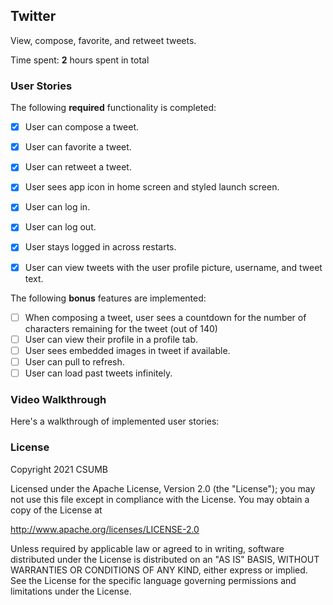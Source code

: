 ## Twitter

View, compose, favorite, and retweet tweets.

Time spent: **2** hours spent in total

### User Stories

The following **required** functionality is completed:

- [x] User can compose a tweet.
- [x] User can favorite a tweet.
- [x] User can retweet a tweet.
- [x] User sees app icon in home screen and styled launch screen.
- [x] User can log in.
- [x] User can log out.
- [x] User stays logged in across restarts.
- [x] User can view tweets with the user profile picture, username, and tweet text.


The following **bonus** features are implemented:

- [ ] When composing a tweet, user sees a countdown for the number of characters remaining for the tweet (out of 140)
- [ ] User can view their profile in a profile tab.
- [ ] User sees embedded images in tweet if available.
- [ ] User can pull to refresh.
- [ ] User can load past tweets infinitely.

### Video Walkthrough

Here's a walkthrough of implemented user stories:



### License

Copyright 2021 CSUMB

Licensed under the Apache License, Version 2.0 (the "License");
you may not use this file except in compliance with the License.
You may obtain a copy of the License at

http://www.apache.org/licenses/LICENSE-2.0

Unless required by applicable law or agreed to in writing, software
distributed under the License is distributed on an "AS IS" BASIS,
WITHOUT WARRANTIES OR CONDITIONS OF ANY KIND, either express or implied.
See the License for the specific language governing permissions and
limitations under the License.
